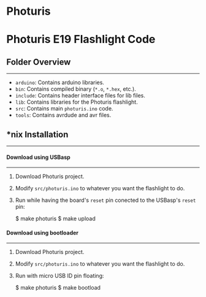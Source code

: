 Photuris
========

# Photuris E19 Flashlight Code

## Folder Overview
------------------
* `arduino`: Contains arduino libraries.
* `bin`: Contains compiled binary (`*.o`, `*.hex`, etc.).
* `include`: Contains header interface files for lib files.
* `lib`: Contains libraries for the Photuris flashlight.
* `src`: Contains main `photuris.ino` code.
* `tools`: Contains avrdude and avr files.

## \*nix Installation
---------------------

#### Download using USBasp
--------------------------
1. Download Photuris project.
1. Modify `src/photuris.ino` to whatever you want the flashlight to do.
1. Run while having the board's `reset` pin conected to the USBasp's `reset` pin:

    $ make photuris
    $ make upload

#### Download using bootloader
------------------------------
1. Download Photuris project.
1. Modify `src/photuris.ino` to whatever you want the flashlight to do.
1. Run with micro USB ID pin floating:

    $ make photuris
    $ make bootload

